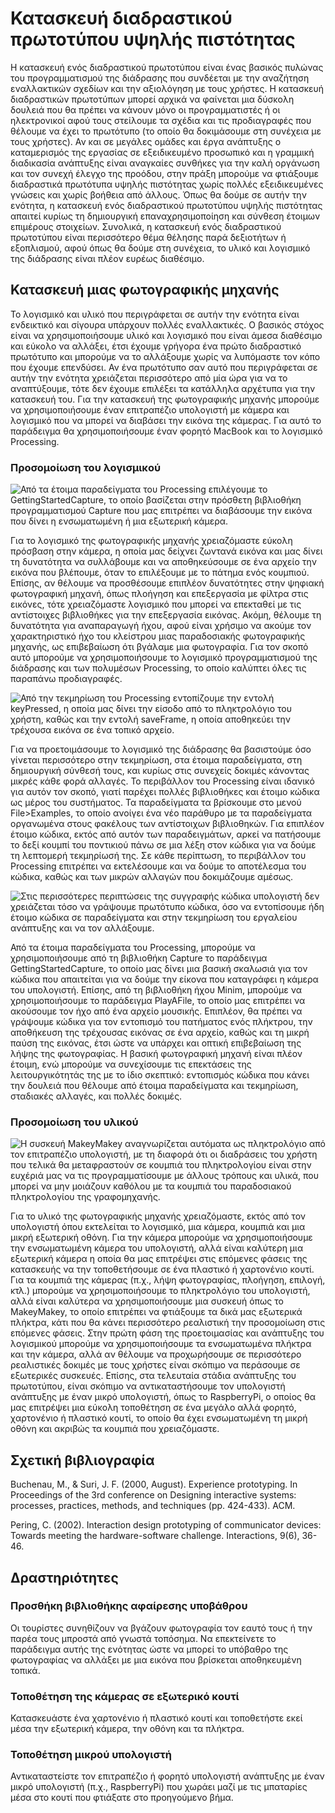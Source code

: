 # Κατασκευή διαδραστικού πρωτοτύπου υψηλής πιστότητας

Η κατασκευή ενός διαδραστικού πρωτοτύπου είναι ένας βασικός πυλώνας του προγραμματισμού της διάδρασης που συνδέεται με την αναζήτηση εναλλακτικών σχεδίων και την αξιολόγηση με τους χρήστες. Η κατασκευή διαδραστικών πρωτοτύπων μπορεί αρχικά να φαίνεται μια δύσκολη δουλειά που θα πρέπει να κάνουν μόνο οι προγραμματιστές ή οι ηλεκτρονικοί αφού τους στείλουμε τα σχέδια και τις προδιαγραφές που θέλουμε να έχει το πρωτότυπο (το οποίο θα δοκιμάσουμε στη συνέχεια με τους χρήστες). Αν και σε μεγάλες ομάδες και έργα ανάπτυξης ο καταμερισμός της εργασίας σε εξειδικευμένο προσωπικό και η γραμμική διαδικασία ανάπτυξης είναι αναγκαίες συνθήκες για την καλή οργάνωση και τον συνεχή έλεγχο της προόδου, στην πράξη μπορούμε να φτιάξουμε διαδραστικά πρωτότυπα υψηλής πιστότητας χωρίς πολλές εξειδικευμένες γνώσεις και χωρίς βοήθεια από άλλους. Όπως θα δούμε σε αυτήν την ενότητα, η κατασκευή ενός διαδραστικού πρωτοτύπου υψηλής πιστότητας απαιτεί κυρίως τη δημιουργική επαναχρησιμοποίηση και σύνθεση έτοιμων επιμέρους στοιχείων. Συνολικά, η κατασκευή ενός διαδραστικού πρωτοτύπου είναι περισσότερο θέμα θέλησης παρά δεξιοτήτων ή εξοπλισμού, αφού όπως θα δούμε στη συνέχεια, το υλικό και λογισμικό της διάδρασης είναι πλέον ευρέως διαθέσιμο.

## Κατασκευή μιας φωτογραφικής μηχανής

Το λογισμικό και υλικό που περιγράφεται σε αυτήν την ενότητα είναι ενδεικτικό και σίγουρα υπάρχουν πολλές εναλλακτικές. Ο βασικός στόχος είναι να χρησιμοποιήσουμε υλικό και λογισμικό που είναι άμεσα διαθέσιμο και εύκολο να αλλάξει, έτσι έχουμε γρήγορα ένα πρώτο διαδραστικό πρωτότυπο και μπορούμε να το αλλάξουμε χωρίς να λυπόμαστε τον κόπο που έχουμε επενδύσει. Αν ένα πρωτότυπο σαν αυτό που περιγράφεται σε αυτήν την ενότητα χρειάζεται περισσότερο από μία ώρα για να το αναπτύξουμε, τότε δεν έχουμε επιλέξει τα κατάλληλα αρχέτυπα για την κατασκευή του. Για την κατασκευή της φωτογραφικής μηχανής μπορούμε να χρησιμοποιήσουμε έναν επιτραπέζιο υπολογιστή με κάμερα και λογισμικό που να μπορεί να διαβάσει την εικόνα της κάμερας. Για αυτό το παράδειγμα θα χρησιμοποιήσουμε έναν φορητό MacBook και το λογισμικό Processing.

### Προσομοίωση του λογισμικού

![Από τα έτοιμα παραδείγματα του Processing επιλέγουμε το GettingStartedCapture, το οποίο βασίζεται στην πρόσθετη βιβλιοθήκη προγραμματισμού Capture που μας επιτρέπει να διαβάσουμε την εικόνα που δίνει η ενσωματωμένη ή μια εξωτερική κάμερα.](/images/appendices/getting-started-capture.jpg)

Για το λογισμικό της φωτογραφικής μηχανής χρειαζόμαστε εύκολη πρόσβαση στην κάμερα, η οποία μας δείχνει ζωντανά εικόνα και μας δίνει τη δυνατότητα να συλλάβουμε και να αποθηκεύσουμε σε ένα αρχείο την εικόνα που βλέπουμε, όταν το επιλέξουμε με το πάτημα ενός κουμπιού. Επίσης, αν θέλουμε να προσθέσουμε επιπλέον δυνατότητες στην ψηφιακή φωτογραφική μηχανή, όπως πλοήγηση και επεξεργασία με φίλτρα στις εικόνες, τότε χρειαζόμαστε λογισμικό που μπορεί να επεκταθεί με τις αντίστοιχες βιβλιοθήκες για την επεξεργασία εικόνας. Ακόμη, θέλουμε τη δυνατότητα για αναπαραγωγή ήχου, αφού είναι χρήσιμο να ακούμε τον χαρακτηριστικό ήχο του κλείστρου μιας παραδοσιακής φωτογραφικής μηχανής, ως επιβεβαίωση ότι βγάλαμε μια φωτογραφία. Για τον σκοπό αυτό μπορούμε να χρησιμοποιήσουμε το λογισμικό προγραμματισμού της διάδρασης και των πολυμέσων Processing, το οποίο καλύπτει όλες τις παραπάνω προδιαγραφές.

![Από την τεκμηρίωση του Processing εντοπίζουμε την εντολή keyPressed, η οποία μας δίνει την είσοδο από το πληκτρολόγιο του χρήστη, καθώς και την εντολή saveFrame, η οποία αποθηκεύει την τρέχουσα εικόνα σε ένα τοπικό αρχείο.](/images/appendices/key-pressed-save.jpg)

Για να προετοιμάσουμε το λογισμικό της διάδρασης θα βασιστούμε όσο γίνεται περισσότερο στην τεκμηρίωση, στα έτοιμα παραδείγματα, στη δημιουργική σύνθεσή τους, και κυρίως στις συνεχείς δοκιμές κάνοντας μικρές κάθε φορά αλλαγές. Το περιβάλλον του Processing είναι ιδανικό για αυτόν τον σκοπό, γιατί παρέχει πολλές βιβλιοθήκες και έτοιμο κώδικα ως μέρος του συστήματος. Τα παραδείγματα τα βρίσκουμε στο μενού File>Examples, το οποίο ανοίγει ένα νέο παράθυρο με τα παραδείγματα οργανωμένα στους φακέλους των αντίστοιχων βιβλιοθηκών. Για επιπλέον έτοιμο κώδικα, εκτός από αυτόν των παραδειγμάτων, αρκεί να πατήσουμε το δεξί κουμπί του ποντικιού πάνω σε μια λέξη στον κώδικα για να δούμε τη λεπτομερή τεκμηρίωσή της. Σε κάθε περίπτωση, το περιβάλλον του Processing επιτρέπει να εκτελέσουμε και να δούμε το αποτέλεσμα του κώδικα, καθώς και των μικρών αλλαγών που δοκιμάζουμε αμέσως.

![Στις περισσότερες περιπτώσεις της συγγραφής κώδικα υπολογιστή δεν χρειάζεται τόσο να γράψουμε πρωτότυπο κώδικα, όσο να εντοπίσουμε ήδη έτοιμο κώδικα σε παραδείγματα και στην τεκμηρίωση του εργαλείου ανάπτυξης και να τον αλλάξουμε.](/images/appendices/documentation.png)

Από τα έτοιμα παραδείγματα του Processing, μπορούμε να χρησιμοποιήσουμε από τη βιβλιοθήκη Capture το παράδειγμα GettingStartedCapture, το οποίο μας δίνει μια βασική σκαλωσιά για τον κώδικα που απαιτείται για να δούμε την είκονα που καταγράφει η κάμερα του υπολογιστή. Επίσης, από τη βιβλιοθήκη ήχου Minim, μπορούμε να χρησιμοποιήσουμε το παράδειγμα PlayAFile, το οποίο μας επιτρέπει να ακούσουμε τον ήχο από ένα αρχείο μουσικής. Επιπλέον, θα πρέπει να γράψουμε κώδικα για τον εντοπισμό του πατήματος ενός πλήκτρου, την αποθήκευση της τρέχουσας εικόνας σε ένα αρχείο, καθώς και τη μικρή παύση της εικόνας, έτσι ώστε να υπάρχει και οπτική επιβεβαίωση της λήψης της φωτογραφίας. Η βασική φωτογραφική μηχανή είναι πλέον έτοιμη, ενώ μπορούμε να συνεχίσουμε τις επεκτάσεις της λειτουργικότητάς της με το ίδιο σκεπτικό: εντοπισμός κώδικα που κάνει την δουλειά που θέλουμε από έτοιμα παραδείγματα και τεκμηρίωση, σταδιακές αλλαγές, και πολλές δοκιμές.

### Προσομοίωση του υλικού

![Η συσκευή MakeyMakey αναγνωρίζεται αυτόματα ως πληκτρολόγιο από τον επιτραπέζιο υπολογιστή, με τη διαφορά ότι οι διαδράσεις του χρήστη που τελικά θα μεταφραστούν σε κουμπιά του πληκτρολογίου είναι στην ευχέριά μας να τις προγραμματίσουμε με άλλους τρόπους και υλικά, που μπορεί να μην μοιάζουν καθόλου με τα κουμπιά του παραδοσιακού πληκτρολογίου της γραφομηχανής.](/images/appendices/makey.jpg)

Για το υλικό της φωτογραφικής μηχανής χρειαζόμαστε, εκτός από τον υπολογιστή όπου εκτελείται το λογισμικό, μια κάμερα, κουμπιά και μια μικρή εξωτερική οθόνη. Για την κάμερα μπορούμε να χρησιμοποιήσουμε την ενσωματωμένη κάμερα του υπολογιστή, αλλά είναι καλύτερη μια εξωτερική κάμερα η οποία θα μας επιτρέψει στις επόμενες φάσεις της κατασκευής να την τοποθετήσουμε σε ένα πλαστικό ή χαρτονένιο κουτί. Για τα κουμπιά της κάμερας (π.χ., λήψη φωτογραφίας, πλοήγηση, επιλογή, κτλ.) μπορούμε να χρησιμοποιήσουμε το πληκτρολόγιο του υπολογιστή, αλλά είναι καλύτερα να χρησιμοποιήσουμε μια συσκευή όπως το MakeyMakey, το οποίο επιτρέπει να φτιάξουμε τα δικά μας εξωτερικά πλήκτρα, κάτι που θα κάνει περισσότερο ρεαλιστική την προσομοίωση στις επόμενες φάσεις. Στην πρώτη φάση της προετοιμασίας και ανάπτυξης του λογισμικού μπορούμε να χρησιμοποιήσουμε τα ενσωματωμένα πλήκτρα και την κάμερα, αλλά αν θέλουμε να προχωρήσουμε σε περισσότερο ρεαλιστικές δοκιμές με τους χρήστες είναι σκόπιμο να περάσουμε σε εξωτερικές συσκευές. Επίσης, στα τελευταία στάδια ανάπτυξης του πρωτοτύπου, είναι σκόπιμο να αντικαταστήσουμε τον υπολογιστή ανάπτυξης με έναν μικρό υπολογιστή, όπως το RaspberryPi, ο οποίος θα μας επιτρέψει μια εύκολη τοποθέτηση σε ένα μεγάλο αλλά φορητό, χαρτονένιο ή πλαστικό κουτί, το οποίο θα έχει ενσωματωμένη τη μικρή οθόνη και ακριβώς τα κουμπιά που χρειαζόμαστε.

## Σχετική βιβλιογραφία

Buchenau, M., & Suri, J. F. (2000, August). Experience prototyping. In Proceedings of the 3rd conference on Designing interactive systems: processes, practices, methods, and techniques (pp. 424-433). ACM.

Pering, C. (2002). Interaction design prototyping of communicator devices: Towards meeting the hardware-software challenge. Ιnteractions, 9(6), 36-46.

## Δραστηριότητες

### Προσθήκη βιβλιοθήκης αφαίρεσης υποβάθρου

Οι τουρίστες συνηθίζουν να βγάζουν φωτογραφία τον εαυτό τους ή την παρέα τους μπροστά από γνωστά τοπόσημα. Να επεκτείνετε το παράδειγμα αυτής της ενότητας ώστε να μπορεί το υπόβαθρο της φωτογραφίας να αλλάξει με μια εικόνα που βρίσκεται αποθηκευμένη τοπικά.

### Τοποθέτηση της κάμερας σε εξωτερικό κουτί

Κατασκευάστε ένα χαρτονένιο ή πλαστικό κουτί και τοποθετήστε εκεί μέσα την εξωτερική κάμερα, την οθόνη και τα πλήκτρα.

### Τοποθέτηση μικρού υπολογιστή

Αντικαταστείστε τον επιτραπέζιο ή φορητό υπολογιστή ανάπτυξης με έναν μικρό υπολογιστή (π.χ., RaspberryPi) που χωράει μαζί με τις μπαταρίες μέσα στο κουτί που φτιάξατε στο προηγούμενο βήμα.
